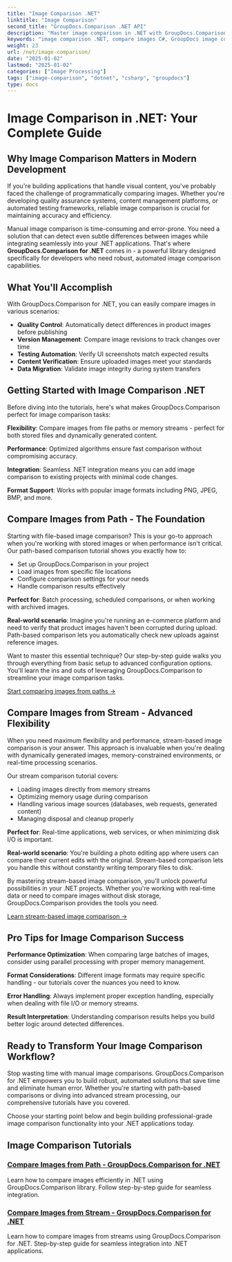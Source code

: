 ```yaml
---
title: "Image Comparison .NET"
linktitle: "Image Comparison"
second_title: "GroupDocs.Comparison .NET API"
description: "Master image comparison in .NET with GroupDocs.Comparison. Step-by-step tutorials for comparing images from paths and streams with seamless C# integration."
keywords: "image comparison .NET, compare images C#, GroupDocs image comparison, .NET image diff, compare images programmatically"
weight: 23
url: /net/image-comparison/
date: "2025-01-02"
lastmod: "2025-01-02"
categories: ["Image Processing"]
tags: ["image-comparison", "dotnet", "csharp", "groupdocs"]
type: docs
---
```

# Image Comparison in .NET: Your Complete Guide

## Why Image Comparison Matters in Modern Development

If you're building applications that handle visual content, you've probably faced the challenge of programmatically comparing images. Whether you're developing quality assurance systems, content management platforms, or automated testing frameworks, reliable image comparison is crucial for maintaining accuracy and efficiency.

Manual image comparison is time-consuming and error-prone. You need a solution that can detect even subtle differences between images while integrating seamlessly into your .NET applications. That's where **GroupDocs.Comparison for .NET** comes in - a powerful library designed specifically for developers who need robust, automated image comparison capabilities.

## What You'll Accomplish

With GroupDocs.Comparison for .NET, you can easily compare images in various scenarios:
- **Quality Control**: Automatically detect differences in product images before publishing
- **Version Management**: Compare image revisions to track changes over time  
- **Testing Automation**: Verify UI screenshots match expected results
- **Content Verification**: Ensure uploaded images meet your standards
- **Data Migration**: Validate image integrity during system transfers

## Getting Started with Image Comparison .NET

Before diving into the tutorials, here's what makes GroupDocs.Comparison perfect for image comparison tasks:

**Flexibility**: Compare images from file paths or memory streams - perfect for both stored files and dynamically generated content.

**Performance**: Optimized algorithms ensure fast comparison without compromising accuracy.

**Integration**: Seamless .NET integration means you can add image comparison to existing projects with minimal code changes.

**Format Support**: Works with popular image formats including PNG, JPEG, BMP, and more.

## Compare Images from Path - The Foundation

Starting with file-based image comparison? This is your go-to approach when you're working with stored images or when performance isn't critical. Our path-based comparison tutorial shows you exactly how to:

- Set up GroupDocs.Comparison in your project
- Load images from specific file locations  
- Configure comparison settings for your needs
- Handle comparison results effectively

**Perfect for**: Batch processing, scheduled comparisons, or when working with archived images.

**Real-world scenario**: Imagine you're running an e-commerce platform and need to verify that product images haven't been corrupted during upload. Path-based comparison lets you automatically check new uploads against reference images.

Want to master this essential technique? Our step-by-step guide walks you through everything from basic setup to advanced configuration options. You'll learn the ins and outs of leveraging GroupDocs.Comparison to streamline your image comparison tasks.

[Start comparing images from paths →](./compare-images-from-path/)

## Compare Images from Stream - Advanced Flexibility  

When you need maximum flexibility and performance, stream-based image comparison is your answer. This approach is invaluable when you're dealing with dynamically generated images, memory-constrained environments, or real-time processing scenarios.

Our stream comparison tutorial covers:

- Loading images directly from memory streams
- Optimizing memory usage during comparison
- Handling various image sources (databases, web requests, generated content)
- Managing disposal and cleanup properly

**Perfect for**: Real-time applications, web services, or when minimizing disk I/O is important.

**Real-world scenario**: You're building a photo editing app where users can compare their current edits with the original. Stream-based comparison lets you handle this without constantly writing temporary files to disk.

By mastering stream-based image comparison, you'll unlock powerful possibilities in your .NET projects. Whether you're working with real-time data or need to compare images without disk storage, GroupDocs.Comparison provides the tools you need.

[Learn stream-based image comparison →](./compare-images-from-stream/)

## Pro Tips for Image Comparison Success

**Performance Optimization**: When comparing large batches of images, consider using parallel processing with proper memory management.

**Format Considerations**: Different image formats may require specific handling - our tutorials cover the nuances you need to know.

**Error Handling**: Always implement proper exception handling, especially when dealing with file I/O or memory streams.

**Result Interpretation**: Understanding comparison results helps you build better logic around detected differences.

## Ready to Transform Your Image Comparison Workflow?

Stop wasting time with manual image comparisons. GroupDocs.Comparison for .NET empowers you to build robust, automated solutions that save time and eliminate human error. Whether you're starting with path-based comparisons or diving into advanced stream processing, our comprehensive tutorials have you covered.

Choose your starting point below and begin building professional-grade image comparison functionality into your .NET applications today.

## Image Comparison Tutorials
### [Compare Images from Path - GroupDocs.Comparison for .NET](./compare-images-from-path/)
Learn how to compare images efficiently in .NET using GroupDocs.Comparison library. Follow step-by-step guide for seamless integration.
### [Compare Images from Stream - GroupDocs.Comparison for .NET](./compare-images-from-stream/)
Learn how to compare images from streams using GroupDocs.Comparison for .NET. Step-by-step guide for seamless integration into .NET applications.